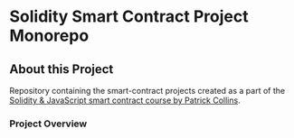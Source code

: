 # Solidity Smart Contract Project Monorepo

## About this Project

Repository containing the smart-contract projects created as a part of the [Solidity & JavaScript smart contract course by Patrick Collins](https://github.com/smartcontractkit/full-blockchain-solidity-course-js).

### Project Overview
